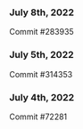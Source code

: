 ### July 8th, 2022

Commit #283935

### July 5th, 2022

Commit #314353


### July 4th, 2022

Commit #72281
